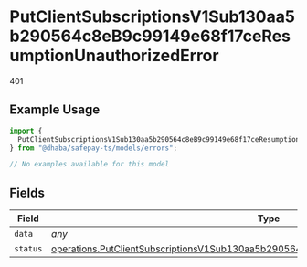 # PutClientSubscriptionsV1Sub130aa5b290564c8eB9c99149e68f17ceResumptionUnauthorizedError

401

## Example Usage

```typescript
import {
  PutClientSubscriptionsV1Sub130aa5b290564c8eB9c99149e68f17ceResumptionUnauthorizedError,
} from "@dhaba/safepay-ts/models/errors";

// No examples available for this model
```

## Fields

| Field                                                                                                                                                                                            | Type                                                                                                                                                                                             | Required                                                                                                                                                                                         | Description                                                                                                                                                                                      |
| ------------------------------------------------------------------------------------------------------------------------------------------------------------------------------------------------ | ------------------------------------------------------------------------------------------------------------------------------------------------------------------------------------------------ | ------------------------------------------------------------------------------------------------------------------------------------------------------------------------------------------------ | ------------------------------------------------------------------------------------------------------------------------------------------------------------------------------------------------ |
| `data`                                                                                                                                                                                           | *any*                                                                                                                                                                                            | :heavy_minus_sign:                                                                                                                                                                               | N/A                                                                                                                                                                                              |
| `status`                                                                                                                                                                                         | [operations.PutClientSubscriptionsV1Sub130aa5b290564c8eB9c99149e68f17ceResumptionStatus](../../models/operations/putclientsubscriptionsv1sub130aa5b290564c8eb9c99149e68f17ceresumptionstatus.md) | :heavy_minus_sign:                                                                                                                                                                               | N/A                                                                                                                                                                                              |
